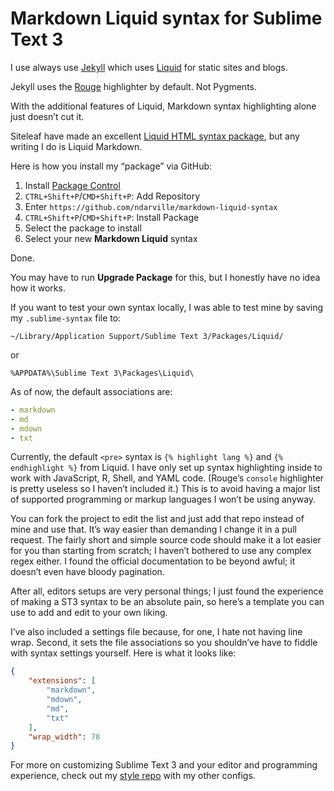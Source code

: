 Markdown Liquid syntax for Sublime Text 3
=========================================
I use always use [Jekyll][] which uses [Liquid][] for static sites and blogs.

Jekyll uses the [Rouge][] highlighter by default. Not Pygments.

With the additional features of Liquid, Markdown syntax highlighting alone just doesn’t cut it.

Siteleaf have made an excellent [Liquid HTML syntax package][html], but any writing I do is Liquid Markdown.

Here is how you install my “package” via GitHub:

1. Install [Package Control](https://packagecontrol.io/installation)
2. `CTRL+Shift+P`/`CMD+Shift+P`: Add Repository
3. Enter `https://github.com/ndarville/markdown-liquid-syntax`
4. `CTRL+Shift+P`/`CMD+Shift+P`: Install Package
5. Select the package to install
6. Select your new **Markdown Liquid** syntax

Done.

You may have to run **Upgrade Package** for this, but I honestly have no idea how it works.

If you want to test your own syntax locally, I was able to test mine by saving my `.sublime-syntax` file to:

    ~/Library/Application Support/Sublime Text 3/Packages/Liquid/

or

    %APPDATA%\Sublime Text 3\Packages\Liquid\

As of now, the default associations are:

```yaml
- markdown
- md
- mdown
- txt
```

Currently, the default `<pre>` syntax is `{% highlight lang %}` and `{% endhighlight %}` from Liquid. I have only set up syntax highlighting inside to work with JavaScript, R, Shell, and YAML code. (Rouge’s `console` highlighter is pretty useless so I haven’t included it.) This is to avoid having a major list of supported programming or markup languages I won’t be using anyway.

You can fork the project to edit the list and just add that repo instead of mine and use that. It’s way easier than demanding I change it in a pull request. The fairly short and simple source code should make it a lot easier for you than starting from scratch; I haven’t bothered to use any complex regex either. I found the official documentation to be beyond awful; it doesn’t even have bloody pagination.

After all, editors setups are very personal things; I just found the experience of making a ST3 syntax to be an absolute pain, so here’s a template you can use to add and edit to your own liking.

I’ve also included a settings file because, for one, I hate not having line wrap. Second, it sets the file associations so you shouldn’ve have to fiddle with syntax settings yourself. Here is what it looks like:

```json
{
    "extensions": [
        "markdown",
        "mdown",
        "md",
        "txt"
    ],
    "wrap_width": 78
}
```

For more on customizing Sublime Text 3 and your editor and programming experience, check out my [style repo][] with my other configs.


[jekyll]: https://jekyllrb.com
[liquid]: https://shopify.github.io/liquid/
[rouge]: http://rouge.jneen.net/
[html]: https://github.com/siteleaf/liquid-syntax-mode
[style repo]: https://github.com/ndarville/style
